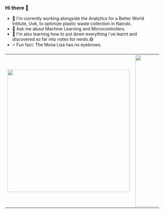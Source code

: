 ### Hi there 👋

<!--
**mghendi/mghendi** is a ✨ _special_ ✨ repository because its `README.md` (this file) appears on your GitHub profile. -->
 
- 🌱 I'm currently working alongside the Analytics for a Better World Intitute, UvA, to optimize plastic waste collection in Nairobi.
- 💬 Ask me about Machine Learning and Microcontrollers.
- 🔬 I'm also learning how to put down everything i've learnt and discovered so far into notes for nerds.😄
- ⚡ Fun fact: The Mona Lisa has no eyebrows.

<center>
<table>
  <tr>
      <td><img width="400px" align="left" src="https://github-readme-stats.vercel.app/api/top-langs/?username=mghendi&theme=gotham&hide=css,html&layout=compact" /></td>
      <td><img width="495px" align="left" src="https://github-readme-stats.vercel.app/api?username=mghendi&theme=gotham&count_private=true&show_icons=true" /></td>
  </tr>   
</table>
</center>
